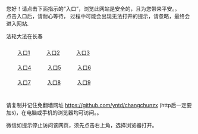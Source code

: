 您好！请点击下面指示的“入口”，浏览此网站是安全的，且为您带来平安。。 <br/>
点击入口后，请耐心等待， 过程中可能会出现无法打开的提示，请忽略，最终会进入网站. </br>

法轮大法在长春<br/>
<div style="padding:10px"><a style="margin:20px" target="_blank" href="https://dwvpbxw9yh6gi.cloudfront.net/2Qpsp?vwobjql" id="ccLink1" rel="nofollow">入口1</a> <a target="_blank" style="margin:20px" href="https://d36cadf6638aon.cloudfront.net/2Qpsp?vizozx" id="ccLink2" rel="nofollow">入口2</a> <a style="margin:20px" target="_blank" href="https://d202dq8m9iso0c.cloudfront.net/2Qpsp?wnkwmiok" id="ccLink3" rel="nofollow">入口3</a></div>

<div style="padding:10px" ><a style="margin:20px" target="_blank" href="https://dwvpbxw9yh6gi.cloudfront.net/2Qpsp?vwobjql" id="ccLink4" rel="nofollow">入口4</a> <a style="margin:20px" href="https://d36cadf6638aon.cloudfront.net/2Qpsp?vizozx" target="_blank" id="ccLink5" rel="nofollow">入口5</a> <a style="margin:20px" href="https://d202dq8m9iso0c.cloudfront.net/2Qpsp?wnkwmiok" target="_blank" id="ccLink6" rel="nofollow">入口6</a></div>

<div style="padding:10px"><a style="margin:20px" target="_blank" href="https://dwvpbxw9yh6gi.cloudfront.net/2Qpsp?vwobjql" id="ccLink7" rel="nofollow">入口7</a> <a style="margin:20px" href="https://d36cadf6638aon.cloudfront.net/2Qpsp?vizozx" target="_blank" id="ccLink8" rel="nofollow">入口8</a> <a style="margin:20px" target="_blank" href="https://d202dq8m9iso0c.cloudfront.net/2Qpsp?wnkwmiok" id="ccLink9" rel="nofollow">入口9</a></div>

<br/>



请复制并记住免翻墙网址 https://github.com/yntd/changchunzx (http后一定要加s)，在电脑或手机的浏览器均可访问。。<br/>

微信如提示停止访问该网页，须先点击右上角，选择浏览器打开。
